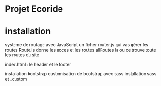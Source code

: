 # Projet Ecoride

# installation

systeme de routage avec JavaScript
un ficher router.js qui vas gérer les routes
Route.js donne les acces et les routes
allRoutes la ou ce trouve toute les routes du site

index.html :
le header et le footer

installation bootstrap
customisation de bootstrap avec sass
installation sass et \_custom
